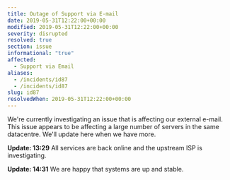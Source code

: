 ```yaml
---
title: Outage of Support via E-mail
date: 2019-05-31T12:22:00+00:00
modified: 2019-05-31T12:22:00+00:00
severity: disrupted
resolved: true
section: issue
informational: "true"
affected:
  - Support via Email
aliases:
  - /incidents/id87
  - /incidents/id87
slug: id87
resolvedWhen: 2019-05-31T12:22:00+00:00
---
```


We're currently investigating an issue that is affecting our external e-mail.  This issue appears to be affecting a large number of servers in the same datacentre.  We'll update here when we have more.

**Update: 13:29** All services are back online and the upstream ISP is investigating.

**Update: 14:31** We are happy that systems are up and stable.

